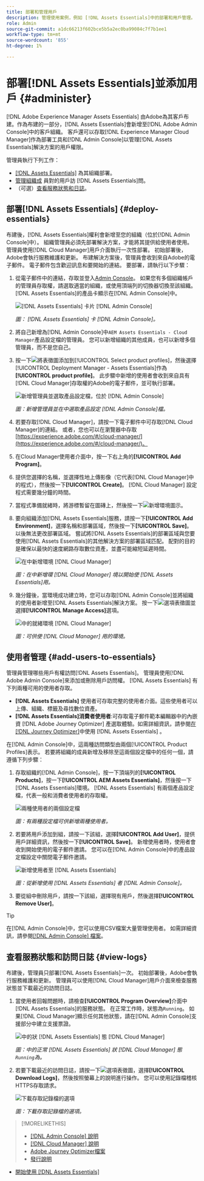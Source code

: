 ```yaml
---
title: 部署和管理用戶
description: 管理使用案例，例如 [!DNL Assets Essentials]中的部署和用戶管理。
role: Admin
source-git-commit: a1dc66213f602bce5b5a2ec0ba99084c7f7b1ee1
workflow-type: tm+mt
source-wordcount: '855'
ht-degree: 1%

---
```



# 部署[!DNL Assets Essentials]並添加用戶 {#administer}

[!DNL Adobe Experience Manager Assets Essentials] 由Adobe為其客戶布建。作為布建的一部分，[!DNL Assets Essentials]會新增至[!DNL Adobe Admin Console]中的客戶組織。 客戶還可以存取[!DNL Experience Manager Cloud Manager]作為部署工具和[!DNL Admin Console]以管理[!DNL Assets Essentials]解決方案的用戶權限。

管理員執行下列工作：

* [ [!DNL Assets Essentials]](#deploy-essentials) 為其組織部署。
* [管理組織成](#add-users-to-essentials) 員對的用戶訪 [!DNL Assets Essentials]問。
* （可選）[查看服務狀態和日誌](#view-logs)。

## 部署[!DNL Assets Essentials] {#deploy-essentials}

布建後，[!DNL Assets Essentials]權利會新增至您的組織（位於[!DNL Admin Console]中）。 組織管理員必須先部署解決方案，才能將其提供給使用者使用。 管理員使用[!DNL Cloud Manager]用戶介面執行一次性部署。 初始部署後，Adobe會執行服務維護和更新。 布建解決方案後，管理員會收到來自Adobe的電子郵件。 電子郵件包含歡迎訊息和要開始的連結。 要部署，請執行以下步驟：

1. 從電子郵件中的連結，存取並登入[Admin Console](https://adminconsole.adobe.com)。 如果您有多個組織帳戶的管理員存取權，請選取適當的組織，或使用頂端列的切換器切換至該組織。 [!DNL Assets Essentials]的產品卡顯示在[!DNL Admin Console]中。

   ![[!DNL Assets Essentials] 卡片  [!DNL Admin Console]](assets/essentials-in-admin-console.png)

   *圖： [!DNL Assets Essentials] 卡 [!DNL Admin Console]。*

1. 將自己新增為[!DNL Admin Console]中`AEM Assets Essentials - Cloud Manager`產品設定檔的管理員。 您可以新增組織的其他成員，也可以新增多個管理員，而不是您自己。

1. 按一下![將表徵圖](assets/do-not-localize/add-icon.svg)添加到[!UICONTROL Select product profiles]，然後選擇[!UICONTROL Deployment Manager - Assets Essentials]作為&#x200B;**[!UICONTROL product profile]**。 此步驟中新增的使用者會收到來自具有[!DNL Cloud Manager]存取權的Adobe的電子郵件，並可執行部署。

   ![新增管理員並選取產品設定檔，位於  [!DNL Admin Console]](assets/adminconsole-user1.png)

   *圖：新增管理員並在中選取產品設定 [!DNL Admin Console]檔。*

1. 若要存取[!DNL Cloud Manager]，請按一下電子郵件中可存取[!DNL Cloud Manager]的連結。 或者，您也可以在瀏覽器中存取[https://experience.adobe.com/#/cloud-manager/](https://experience.adobe.com/#/cloud-manager/)。

1. 在Cloud Manager使用者介面中，按一下右上角的&#x200B;**[!UICONTROL Add Program]**。

1. 提供您選擇的名稱，並選擇性地上傳影像（它代表[!DNL Cloud Manager]中的程式），然後按一下&#x200B;**[!UICONTROL Create]**。 [!DNL Cloud Manager] 設定程式需要幾分鐘的時間。

1. 當程式準備就緒時，將游標暫留在圖磚上，然後按一下![新增環境圖示](assets/do-not-localize/add-environment-icon.png)。

1. 要向組織添加[!DNL Assets Essentials]服務，請按一下&#x200B;**[!UICONTROL Add Environment]**，選擇名稱和部署區域，然後按一下&#x200B;**[!UICONTROL Save]**。 以後無法更改部署區域。 嘗試將[!DNL Assets Essentials]的部署區域與您要使用[!DNL Assets Essentials]的其他解決方案的部署區域匹配。 配對的目的是確保以最快的速度網路存取數位資產，並盡可能縮短延遲時間。

   ![在中新增環境  [!DNL Cloud Manager]](assets/cloudmanager-add-environment-for-essentials.png)

   *圖：在中新增環 [!DNL Cloud Manager] 境以開始使 [!DNL Assets Essentials]用。*

1. 幾分鐘後，當環境成功建立時，您可以存取[!DNL Admin Console]並將組織的使用者新增至[!DNL Assets Essentials]解決方案。 按一下![選項表徵圖](assets/do-not-localize/options-ellipses-icon.png)並選擇&#x200B;**[!UICONTROL Manage Access]**&#x200B;選項。

   ![中的就緒環境  [!DNL Cloud Manager]](assets/cloudmanager-manage-access-essentials.png)

   *圖：可供使 [!DNL Cloud Manager] 用的環境。*

## 使用者管理 {#add-users-to-essentials}

管理員管理哪些用戶有權訪問[!DNL Assets Essentials]。 管理員使用[!DNL Adobe Admin Console]來添加或刪除用戶訪問權。 [!DNL Assets Essentials] 有下列兩種可用的使用者存取。

* **[!DNL Assets Essentials]** 使用者可存取完整的使用者介面。這些使用者可以上傳、組織、標籤及尋找數位資產。
* **[!DNL Assets Essentials]消費者使用者**:可存取電子郵件範本編輯器中的內嵌資 [!DNL Adobe Journey Optimizer] 產選取體驗。如需詳細資訊，請參閱[在 [!DNL Journey Optimizer]](https://experienceleague.adobe.com/docs/journey-optimizer/using/create-messages/assets-essentials.html)中使用 [!DNL Assets Essentials] 。

在[!DNL Admin Console]中，這兩種訪問類型由兩個[!UICONTROL Product Profiles]表示。 若要將組織的成員新增及移除至這兩個設定檔中的任何一個，請遵循下列步驟：

1. 存取組織的[!DNL Admin Console]，按一下頂端列的&#x200B;**[!UICONTROL Products]**，按一下&#x200B;**[!UICONTROL AEM Assets Essentials]**，然後按一下[!DNL Assets Essentials]環境。 [!DNL Assets Essentials] 有兩個產品設定檔，代表一般和消費者使用者的存取權。

   ![兩種使用者的兩個設定檔](assets/adminconsole-user-types.png)

   *圖：有兩種設定檔可供新增兩種使用者。*

1. 若要將用戶添加到組，請按一下該組，選擇&#x200B;**[!UICONTROL Add User]**，提供用戶詳細資訊，然後按一下&#x200B;**[!UICONTROL Save]**。 新增使用者時，使用者會收到開始使用的電子郵件邀請。 您可以在[!DNL Admin Console]中的產品設定檔設定中關閉電子郵件邀請。

   ![新增使用者至  [!DNL Assets Essentials]](assets/adminconsole-add-user.png)

   *圖：從新增使用 [!DNL Assets Essentials] 者 [!DNL Admin Console]。*

1. 要從組中刪除用戶，請按一下該組，選擇現有用戶，然後選擇&#x200B;**[!UICONTROL Remove User]**。

>[!TIP]
>
>在[!DNL Admin Console]中，您可以使用CSV檔案大量管理使用者。 如需詳細資訊，請參閱[[!DNL Admin Console] 檔案](https://helpx.adobe.com/enterprise/using/accounts.html)。

## 查看服務狀態和訪問日誌 {#view-logs}

布建後，管理員只部署[!DNL Assets Essentials]一次。 初始部署後，Adobe會執行服務維護和更新。 管理員可以使用[!DNL Cloud Manager]用戶介面來檢查服務狀態並下載最近的訪問日誌。

1. 當使用者回報問題時，請檢查&#x200B;**[!UICONTROL Program Overview]**&#x200B;介面中[!DNL Assets Essentials]的服務狀態。 在正常工作時，狀態為`Running`。 如果[!DNL Cloud Manager]顯示任何其他狀態，請在[!DNL Admin Console]支援部分中建立支援票證。

   ![中的狀 [!DNL Assets Essentials] 態  [!DNL Cloud Manager]](assets/cloudmanager-manage-access-essentials.png)

   *圖：中的正常 [!DNL Assets Essentials] 狀 [!DNL Cloud Manager] 態 `Running`為。*

1. 若要下載最近的訪問日誌，請按一下![選項表徵圖](assets/do-not-localize/options-ellipses-icon.png)，選擇&#x200B;**[!UICONTROL Download Logs]**，然後按照螢幕上的說明進行操作。 您可以使用記錄檔稽核HTTPS存取請求。

   ![ 下載存取記錄檔的選項](assets/cloudmanager-download-logs.png)

   *圖：下載存取記錄檔的選項。*

>[!MORELIKETHIS]
>
>* [[!DNL Admin Console] 說明](https://helpx.adobe.com/enterprise/using/admin-console.html)
>* [[!DNL Cloud Manager] 說明](https://experienceleague.adobe.com/docs/experience-manager-cloud-manager/using/introduction-to-cloud-manager.html?lang=zh-Hant)
>* [Adobe Journey Optimizer檔案](https://experienceleague.adobe.com/docs/journey-optimizer/using/ajo-home.html)
>* [發行說明](release-notes.md)
* [開始使用 [!DNL Assets Essentials]](get-started.md)

